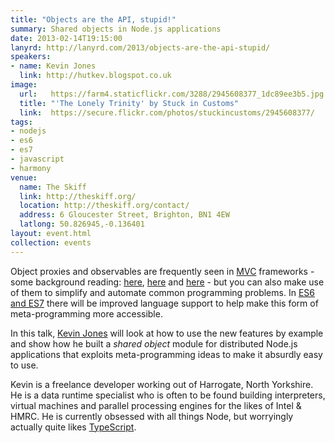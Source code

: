 ```yaml
---
title: "Objects are the API, stupid!"
summary: Shared objects in Node.js applications
date: 2013-02-14T19:15:00
lanyrd: http://lanyrd.com/2013/objects-are-the-api-stupid/
speakers:
- name: Kevin Jones
  link: http://hutkev.blogspot.co.uk
image:
  url:   https://farm4.staticflickr.com/3288/2945608377_1dc89ee3b5.jpg
  title: "'The Lonely Trinity' by Stuck in Customs"
  link:  https://secure.flickr.com/photos/stuckincustoms/2945608377/
tags:
- nodejs
- es6
- es7
- javascript
- harmony
venue:
  name: The Skiff
  link: http://theskiff.org/
  location: http://theskiff.org/contact/
  address: 6 Gloucester Street, Brighton, BN1 4EW
  latlong: 50.826945,-0.136401
layout: event.html
collection: events
---
```


Object proxies and observables are frequently seen in [MVC][mvc] frameworks - some background reading: [here][observe], [here][observables] and [here][proxies] - but you can also make use of them to simplify and automate common programming problems. In [ES6 and ES7][harmony] there will be improved language support to help make this form of meta-programming more accessible.

In this talk, [Kevin Jones][kevin] will look at how to use the new features by example and show how he built a _shared object_ module for distributed Node.js applications that exploits meta-programming ideas to make it absurdly easy to use.

Kevin is a freelance developer working out of Harrogate, North Yorkshire. He is a data runtime specialist who is often to be found building interpreters, virtual machines and parallel processing engines for the likes of Intel & HMRC. He is currently obsessed with all things Node, but worryingly actually quite likes [TypeScript][typescript].

[kevin]: https://twitter.com/hutkev
[observe]: http://weblog.bocoup.com/javascript-object-observe/
[harmony]: http://brendaneich.com/2012/10/harmony-of-dreams-come-true
[proxies]: http://wiki.ecmascript.org/doku.php?id=harmony:direct_proxies
[observables]: http://wiki.ecmascript.org/doku.php?id=harmony:observe
[mvc]: https://en.wikipedia.org/wiki/Model%E2%80%93view%E2%80%93controller
[typescript]: https://en.wikipedia.org/wiki/TypeScript
